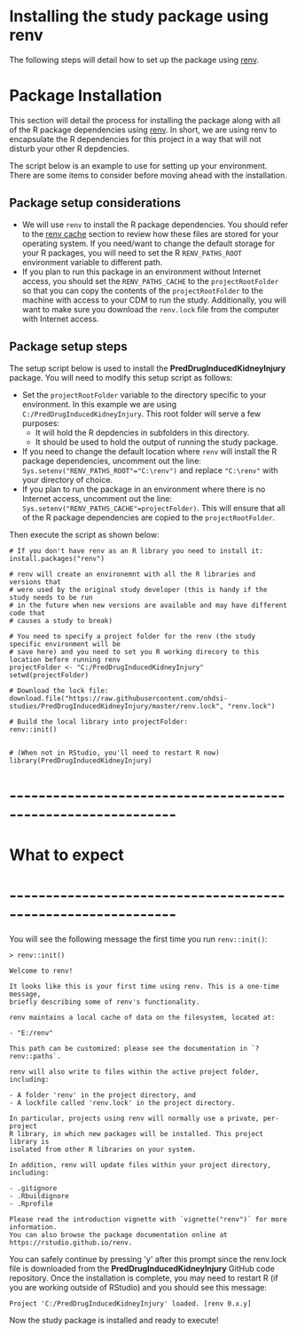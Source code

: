 Installing the study package using renv
===========================================================================================
  
The following steps will detail how to set up the package using [renv](https://rstudio.github.io/renv/articles/renv.html).

# Package Installation

This section will detail the process for installing the package along with all of the R package dependencies using [renv](https://rstudio.github.io/renv/articles/renv.html). In short, we are using renv to encapsulate the R dependencies for this project in a way that will not disturb your other R depdencies.

The script below is an example to use for setting up your environment. There are some items to consider before moving ahead with the installation.

## Package setup considerations

- We will use `renv` to install the R package dependencies. You should refer to the [renv cache](https://rstudio.github.io/renv/articles/renv.html#cache) section to review how these files are stored for your operating system. If you need/want to change the default storage for your R packages, you will need to set the R `RENV_PATHS_ROOT` environment variable to different path.
- If you plan to run this package in an environment without Internet access, you should set the `RENV_PATHS_CACHE` to the `projectRootFolder` so that you can copy the contents of the `projectRootFolder` to the machine with access to your CDM to run the study. Additionally, you will want to make sure you download the `renv.lock` file from the computer with Internet access.
                                                                                                 
## Package setup steps

The setup script below is used to install the **PredDrugInducedKidneyInjury** package. You will need to modify this setup script as follows:
                                                                                              
- Set the `projectRootFolder` variable to the directory specific to your environment. In this example we are using `C:/PredDrugInducedKidneyInjury`. This root folder will serve a few purposes:
  - It will hold the R depdencies in subfolders in this directory.
  - It should be used to hold the output of running the study package.
- If you need to change the default location where `renv` will install the R package dependencies, uncomment out the line: `Sys.setenv("RENV_PATHS_ROOT"="C:\renv")` and replace `"C:\renv"` with your directory of choice.
- If you plan to run the package in an environment where there is no Internet access, uncomment out the line: `Sys.setenv("RENV_PATHS_CACHE"=projectFolder)`. This will ensure that all of the R package dependencies are copied to the `projectRootFolder`.
                                                                                              
Then execute the script as shown below:
                                                                                              
````
# If you don't have renv as an R library you need to install it:
install.packages("renv")

# renv will create an environemnt with all the R libraries and versions that
# were used by the original study developer (this is handy if the study needs to be run 
# in the future when new versions are available and may have different code that 
# causes a study to break)

# You need to specify a project folder for the renv (the study specific environment will be 
# save here) and you need to set you R working direcory to this location before running renv
projectFolder <- "C:/PredDrugInducedKidneyInjury"
setwd(projectFolder)
                                                                                                 
# Download the lock file:
download.file("https://raw.githubusercontent.com/ohdsi-studies/PredDrugInducedKidneyInjury/master/renv.lock", "renv.lock")

# Build the local library into projectFolder:
renv::init()


# (When not in RStudio, you'll need to restart R now)
library(PredDrugInducedKidneyInjury)
````                                                                                                 
# -------------------------------------------------------------
# What to expect
# -------------------------------------------------------------
You will see the following message the first time you run `renv::init()`: 
  
  ````
> renv::init()

Welcome to renv!
  
It looks like this is your first time using renv. This is a one-time message,
briefly describing some of renv's functionality.

renv maintains a local cache of data on the filesystem, located at:

- "E:/renv"

This path can be customized: please see the documentation in `?renv::paths`.

renv will also write to files within the active project folder, including:

- A folder 'renv' in the project directory, and
- A lockfile called 'renv.lock' in the project directory.

In particular, projects using renv will normally use a private, per-project
R library, in which new packages will be installed. This project library is
isolated from other R libraries on your system.

In addition, renv will update files within your project directory, including:

- .gitignore
- .Rbuildignore
- .Rprofile

Please read the introduction vignette with `vignette("renv")` for more information.
You can also browse the package documentation online at https://rstudio.github.io/renv.
````

You can safely continue by pressing 'y' after this prompt since the renv.lock file is downloaded from the **PredDrugInducedKidneyInjury** GitHub code repository. Once the installation is complete, you may need to restart R (if you are working outside of RStudio) and you should see this message:

````
Project 'C:/PredDrugInducedKidneyInjury' loaded. [renv 0.x.y]
````

Now the study package is installed and ready to execute! 
